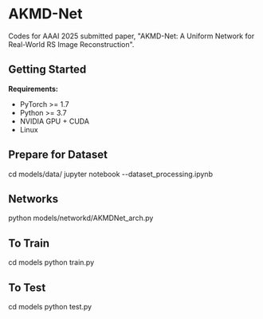 AKMD-Net
=====
Codes for AAAI 2025 submitted paper, "AKMD-Net: A Uniform Network for Real-World RS Image Reconstruction".

Getting Started
----
**Requirements:**
* PyTorch >= 1.7
* Python >= 3.7
* NVIDIA GPU + CUDA
* Linux
  
Prepare for Dataset
-----
cd models/data/
jupyter notebook --dataset_processing.ipynb

Networks
-----
python models/networkd/AKMDNet_arch.py

To Train
-----
cd models
python train.py

To Test
-----
cd models
python test.py

